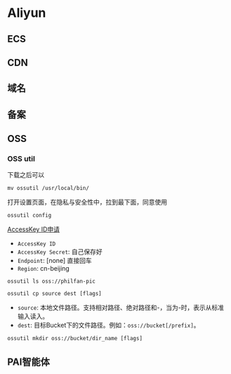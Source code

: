 # Aliyun
## ECS



## CDN

## 域名

## 备案


## OSS


### OSS util

下载之后可以
```
mv ossutil /usr/local/bin/
```

打开设置页面，在隐私与安全性中，拉到最下面，同意使用

```shell title="配置OSS util"
ossutil config
```
[AccessKey ID申请](https://ram.console.aliyun.com/users)
- `AccessKey ID`
- `AccessKey Secret`: 自己保存好
- `Endpoint`: [none] 直接回车
- `Region`: cn-beijing

```shell title="查看OSS桶"
ossutil ls oss://philfan-pic
```

```
ossutil cp source dest [flags]
```
- `source`: 本地文件路径。支持相对路径、绝对路径和-，当为-时，表示从标准输入读入。
- `dest`: 目标Bucket下的文件路径。例如：`oss://bucket[/prefix]`。


```shell title="创建目录"
ossutil mkdir oss://bucket/dir_name [flags]
```

## PAI智能体